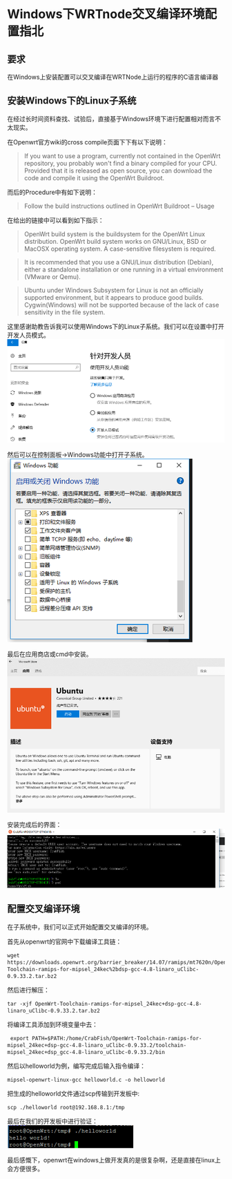 # Windows下WRTnode交叉编译环境配置指北

## 要求

在Windows上安装配置可以交叉编译在WRTNode上运行的程序的C语言编译器

## 安装Windows下的Linux子系统

在经过长时间资料查找、试验后，直接基于Windows环境下进行配置相对而言不太现实。

在Openwrt官方wiki的cross compile页面下下有以下说明：

>If you want to use a program, currently not contained in the OpenWrt repository, you probably won't find a binary compiled for your CPU. Provided that it is released as open source, you can download the code and compile it using the OpenWrt Buildroot.

而后的Procedure中有如下说明：

>Follow the build instructions outlined in OpenWrt Buildroot – Usage

在给出的链接中可以看到如下指示：

>OpenWrt build system is the buildsystem for the OpenWrt Linux distribution. OpenWrt build system works on GNU/Linux, BSD or MacOSX operating system. A case-sensitive filesystem is required.

>It is recommended that you use a GNU/Linux distribution (Debian), either a standalone installation or one running in a virtual environment (VMware or Qemu).

>Ubuntu under Windows Subsystem for Linux is not an officially supported environment, but it appears to produce good builds. Cygwin(Windows) will not be supported because of the lack of case sensitivity in the file system.

这里感谢助教告诉我可以使用Windows下的Linux子系统。我们可以在设置中打开开发人员模式。
![图10](./picture/10.png)

然后可以在控制面板->Windows功能中打开子系统。
![图11](./picture/11.png)

最后在应用商店或cmd中安装。
![图12](./picture/12.png)

安装完成后的界面：
![图13](./picture/13.png)

## 配置交叉编译环境

在子系统中，我们可以正式开始配置交叉编译的环境。

首先从openwrt的官网中下载编译工具链：
```
wget https://downloads.openwrt.org/barrier_breaker/14.07/ramips/mt7620n/OpenWrt-Toolchain-ramips-for-mipsel_24kec%2bdsp-gcc-4.8-linaro_uClibc-0.9.33.2.tar.bz2
```
然后进行解压：
```
tar -xjf OpenWrt-Toolchain-ramips-for-mipsel_24kec+dsp-gcc-4.8-linaro_uClibc-0.9.33.2.tar.bz2
```
将编译工具添加到环境变量中去：
```
 export PATH=$PATH:/home/CrabFish/OpenWrt-Toolchain-ramips-for-mipsel_24kec+dsp-gcc-4.8-linaro_uClibc-0.9.33.2/toolchain-mipsel_24kec+dsp_gcc-4.8-linaro_uClibc-0.9.33.2/bin
 ```
 然后以helloworld为例，编写完成后输入指令编译：
 ```
 mipsel-openwrt-linux-gcc helloworld.c -o helloworld
 ```
 把生成的helloworld文件通过scp传输到开发板中:
 ```
 scp ./helloworld root@192.168.8.1:/tmp
 ```
 最后在我们的开发板中进行验证：
 ![图14](./picture/14.png)

 最后感慨下，openwrt在windows上做开发真的是很复杂啊，还是直接在linux上会方便很多。
